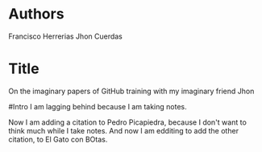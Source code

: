 # Authors
Francisco Herrerias
Jhon Cuerdas

# Title
On the imaginary papers of GitHub training with my imaginary friend Jhon

#Intro
I am lagging behind because I am taking notes.

Now I am adding a citation to Pedro Picapiedra, because I don't want to think much while I take notes.
And now I am edditing to add the other citation, to El Gato con BOtas.

